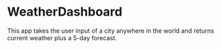 # WeatherDashboard
This app takes the user input of a city anywhere in the world and returns current weather plus a 5-day forecast.
